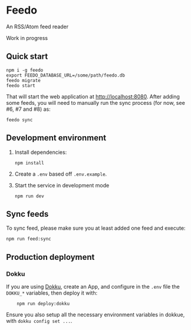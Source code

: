 # Feedo

An RSS/Atom feed reader

Work in progress

## Quick start

```shell
npm i -g feedo
export FEEDO_DATABASE_URL=/some/path/feedo.db
feedo migrate
feedo start
```

That will start the web application at [http://localhost:8080](http://localhost:8080/).
After adding some feeds, you will need to manually run the sync process (for now, see #6, #7 and #8) as:

```shell
feedo sync
```

## Development environment

1. Install dependencies:

    ```shell
    npm install
    ```

2. Create a `.env` based off `.env.example`.
3. Start the service in development mode

    ```shell
    npm run dev
    ```

## Sync feeds

To sync feed, please make sure you at least added one feed and execute:

```shell
npm run feed:sync
```

## Production deployment

### Dokku

If you are using [Dokku](https://dokku.com/), create an App, and configure in the `.env` file the `DOKKU_*` variables, then
deploy it with:

```shell
    npm run deploy:dokku
```

Ensure you also setup all the necessary environment variables in dokkue, with `dokku config set ...`.
